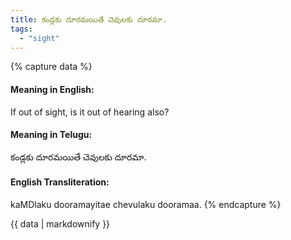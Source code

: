 ```yaml
---
title: కండ్లకు దూరమయితే చెవులకు దూరమా.
tags:
  - "sight"
---
```


{% capture data %}
#### Meaning in English:
If out of sight, is it out of hearing also?

#### Meaning in Telugu:
కండ్లకు దూరమయితే చెవులకు దూరమా.

#### English Transliteration:
kaMDlaku dooramayitae chevulaku dooramaa.
{% endcapture %}

<div class="notice">{{ data | markdownify }}</div>

